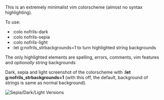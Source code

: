 This is an extremely minimalist vim colorscheme (almost no syntax highlighting).

To use:
- :colo nofrils-dark
- :colo nofrils-sepia
- :colo nofrils-light
- :let g:nofrils_strbackgrounds=1 to turn highlighted string backgrounds

The only highlighted elements are spelling, errors, comments, vim features and *optionally* string backgrounds

Dark, sepia and light screenshot of the colorscheme with **:let g:nofrils_strbackgrounds=1** (with this off, the default, background of strings is same as normal background). 

![Sepia/Dark/Light Versions](http://i.imgur.com/Spk0z0E.png)
